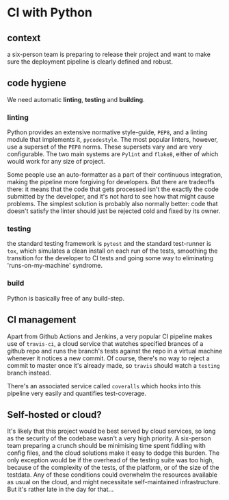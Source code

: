 # CI with Python
## context
a six-person team is preparing to release their project and want to make sure the deployment pipeline is clearly defined and robust.
## code hygiene
We need automatic __linting__, __testing__ and __building__. 
### linting
Python provides an extensive normative style-guide, `PEP8`, and a linting module that implements it, `pycodestyle`. The most popular linters, however, use a superset of the `PEP8` norms. These supersets vary and are very configurable. The two main systems are `Pylint` and `flake8`, either of which would work for any size of project.

Some people use an auto-formatter as a part of their continuous integration, making the pipeline more forgiving for developers. But there are tradeoffs there: it means that the code that gets processed isn't the exactly the code submitted by the developer, and it's not hard to see how that might cause problems. The simplest solution is probably also normally better: code that doesn't satisfy the linter should just be rejected cold and fixed by its owner.
### testing
the standard testing framework is `pytest` and the standard test-runner is `tox`, which simulates a clean install on each run of the tests, smoothing the transition for the developer to CI tests and going some way to eliminating 'runs-on-my-machine' syndrome.

### build
Python is basically free of any build-step.

## CI management
Apart from Github Actions and Jenkins, a very popular CI pipeline makes use of `travis-ci`, a cloud service that watches specified brances of a github repo and runs the branch's tests against the repo in a virtual machine whenever it notices a new commit. Of course, there's no way to reject a commit to master once it's already made, so `travis` should watch a `testing` branch instead.

There's an associated service called `coveralls` which hooks into this pipeline very easily and quantifies test-coverage.
## Self-hosted or cloud?

It's likely that this project would be best served by cloud services, so long as the security of the codebase wasn't a very high priority. A six-person team preparing a crunch should be minimising time spent fiddling with config files, and the cloud solutions make it easy to dodge this burden. The only exception would be if the overhead of the testing suite was too high, because of the complexity of the tests, of the platform, or of the size of the testdata. Any of these conditions could overwhelm the resources available as usual on the cloud, and might necessitate self-maintained infrastructure. But it's rather late in the day for that...